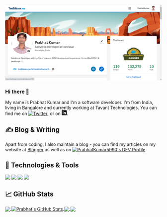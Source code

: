 <!--
**PrabhatKumar5990/prabhatkumar5990** is a ✨ _special_ ✨ repository because its `README.md` (this file) appears on your GitHub profile.

Here are some ideas to get you started:

- 🔭 I’m currently working on ...
- 🌱 I’m currently learning ...
- 👯 I’m looking to collaborate on ...
- 🤔 I’m looking for help with ...
- 💬 Ask me about ...
- 📫 How to reach me: ...
- 😄 Pronouns: ...
- ⚡ Fun fact: ...
-->

[![Header](https://raw.githubusercontent.com/PrabhatKumar5990/prabhatkumar5990/master/trailhead_profile.png "Header")](https://trailblazer.me/id/prabhatkumar5990)

### Hi there 👋

My name is Prabhat Kumar and I'm a software developer. I'm from India, living in Bangalore and currently working at Tavant Technologies. You can find me on [![Twitter][1.2]][1],  or on [![LinkedIn][3.2]][3].

## &#x270d; Blog & Writing

Apart from coding, I also maintain a blog - you can find my articles on my website at [Blogger](https://developers-anonymous.blogspot.com/) as well as on 
<a href="https://dev.to/prabhatkumar5990">
  <img src="https://d2fltix0v2e0sb.cloudfront.net/dev-badge.svg" alt="PrabhatKumar5990's DEV Profile" height="30" width="30">
</a>

<!--[DEV.to](https://dev.to/prabhatkumar5990)-->

## 🔧 Technologies & Tools

![](https://img.shields.io/badge/Code-JavaScript-green?style=for-the-badge&logo=javascript)
![](https://img.shields.io/badge/Code-HTML-green?style=for-the-badge&logo=html5)
![](https://img.shields.io/badge/Code-Apex-green?style=for-the-badge&logo=salesforce)
![](https://img.shields.io/badge/Code-LWC-green?style=for-the-badge&logo=salesforce)

## &#x1f4c8; GitHub Stats


<a href="https://github.com/PrabhatKumar5990/PrabhatKumar5990">
  <img align="center" src="https://github-readme-stats.vercel.app/api/top-langs?username=PrabhatKumar5990&theme=dark&show_icons=true&count_private=true&s=200" />
</a>
<a href="https://github.com/PrabhatKumar5990/PrabhatKumar5990">
  <img align="center" src="https://github-readme-stats.vercel.app/api?username=PrabhatKumar5990&show_icons=true&line_height=27&count_private=true&title_color=ffffff&text_color=c9cacc&icon_color=2bbc8a&bg_color=1d1f21&s=200" alt="Prabhat's GitHub Stats">
</a>

<a href="https://github.com/PrabhatKumar5990/LWCSuperBadge">
  <img align="center" src="https://github-readme-stats.vercel.app/api/pin/?username=PrabhatKumar5990&repo=LWCSuperBadge&title_color=ffffff&text_color=c9cacc&icon_color=2bbc8a&bg_color=1d1f21" />
</a>
<a href="https://github.com/PrabhatKumar5990/intro-to-heroku">
  <img align="center" src="https://github-readme-stats.vercel.app/api/pin/?username=PrabhatKumar5990&repo=intro-to-heroku&title_color=ffffff&text_color=c9cacc&icon_color=2bbc8a&bg_color=1d1f21" />
</a>
<!-- icons with padding -->

[1.1]: http://i.imgur.com/tXSoThF.png (twitter icon with padding)
[2.1]: http://i.imgur.com/0o48UoR.png (github icon with padding)

<!-- icons without padding -->

[1.2]: http://i.imgur.com/wWzX9uB.png (twitter icon without padding)
[2.2]: http://i.imgur.com/9I6NRUm.png (github icon without padding)
[3.2]: https://raw.githubusercontent.com/PrabhatKumar5990/PrabhatKumar5990/master/linkedin-3-16.png (LinkedIn icon without padding)

<!-- links to your social media accounts -->
[1]: https://twitter.com/prabhat4ce
[2]: https://github.com/PrabhatKumar5990
[3]: https://www.linkedin.com/in/prabhatkumar/





<!-- Resources -->
<!-- Icons: https://simpleicons.org/ -->
<!-- GitHub Stats: https://github.com/anuraghazra/github-readme-stats -->
<!-- Emojis: https://emojipedia.org/emoji/ -->
<!-- HTML Emojis: https://www.fileformat.info/index.htm -->
<!-- Shields: https://shields.io/ -->
<!-- Awesome GitHub Profile README: https://github.com/abhisheknaiidu/awesome-github-profile-readme -->
